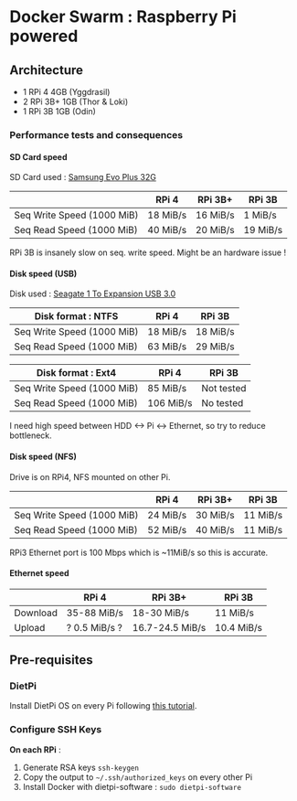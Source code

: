 # Docker Swarm : Raspberry Pi powered

## Architecture

- 1 RPi 4 4GB (Yggdrasil)
- 2 RPi 3B+ 1GB (Thor & Loki)
- 1 RPi 3B 1GB (Odin)

### Performance tests and consequences

#### SD Card speed

SD Card used : [Samsung Evo Plus 32G](https://www.amazon.fr/gp/product/B06XFSZGCC/ref=ppx_yo_dt_b_asin_title_o02_s00?ie=UTF8&psc=1)

|                            | RPi 4    | RPi 3B+  | RPi 3B   |
| -------------------------- | -------- | -------- | -------- |
| Seq Write Speed (1000 MiB) | 18 MiB/s | 16 MiB/s | 1 MiB/s  |
| Seq Read Speed (1000 MiB)  | 40 MiB/s | 20 MiB/s | 19 MiB/s |

RPi 3B is insanely slow on seq. write speed. Might be an hardware issue !

#### Disk speed (USB)

Disk used : [Seagate 1 To Expansion USB 3.0](https://www.amazon.fr/gp/product/B00TKFEEAS/ref=ppx_yo_dt_b_asin_title_o00_s00?ie=UTF8&psc=1)

| Disk format : **NTFS**     | RPi 4    | RPi 3B   |
| -------------------------- | -------- | -------- |
| Seq Write Speed (1000 MiB) | 18 MiB/s | 18 MiB/s |
| Seq Read Speed (1000 MiB)  | 63 MiB/s | 29 MiB/s |

| Disk format : **Ext4**     | RPi 4     | RPi 3B     |
| -------------------------- | --------- | ---------- |
| Seq Write Speed (1000 MiB) | 85 MiB/s  | Not tested |
| Seq Read Speed (1000 MiB)  | 106 MiB/s | No tested  |

I need high speed between HDD <-> Pi <-> Ethernet, so try to reduce bottleneck.

#### Disk speed (NFS)

Drive is on RPi4, NFS mounted on other Pi.

|                            | RPi 4    | RPi 3B+  | RPi 3B   |
| -------------------------- | -------- | -------- | -------- |
| Seq Write Speed (1000 MiB) | 24 MiB/s | 30 MiB/s | 11 MiB/s |
| Seq Read Speed (1000 MiB)  | 52 MiB/s | 40 MiB/s | 11 MiB/s |

RPi3 Ethernet port is 100 Mbps which is ~11MiB/s so this is accurate.

#### Ethernet speed

|          | RPi 4         | RPi 3B+         | RPi 3B     |
| -------- | ------------- | --------------- | ---------- |
| Download | 35-88 MiB/s   | 18-30 MiB/s     | 11 MiB/s   |
| Upload   | ? 0.5 MiB/s ? | 16.7-24.5 MiB/s | 10.4 MiB/s |

## Pre-requisites

### DietPi

Install DietPi OS on every Pi following [this tutorial](https://dietpi.com/phpbb/viewtopic.php?t=9).

### Configure SSH Keys

**On each RPi** :

1. Generate RSA keys `ssh-keygen`
2. Copy the output to `~/.ssh/authorized_keys` on every other Pi
3. Install Docker with dietpi-software : `sudo dietpi-software`
